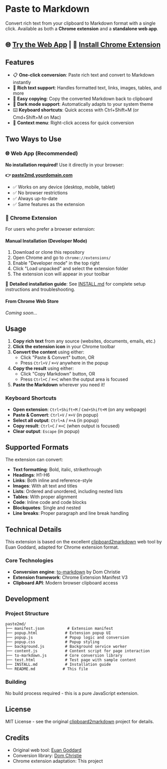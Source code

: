 # Paste to Markdown

Convert rich text from your clipboard to Markdown format with a single click. Available as both a **Chrome extension** and a **standalone web app**.

## 🌐 **[Try the Web App](https://yourusername.github.io/paste2md/)** | 🔧 **[Install Chrome Extension](#installation)**

## Features

- 📋 **One-click conversion**: Paste rich text and convert to Markdown instantly
- 🎨 **Rich text support**: Handles formatted text, links, images, tables, and more
- 📄 **Easy copying**: Copy the converted Markdown back to clipboard
- 🌙 **Dark mode support**: Automatically adapts to your system theme
- ⌨️ **Keyboard shortcuts**: Quick access with Ctrl+Shift+M (or Cmd+Shift+M on Mac)
- 🔄 **Context menu**: Right-click access for quick conversion

## Two Ways to Use

### 🌐 **Web App** (Recommended)
**No installation required!** Use it directly in your browser:

**👉 [paste2md.yourdomain.com](https://yourusername.github.io/paste2md/)**

- ✅ Works on any device (desktop, mobile, tablet)
- ✅ No browser restrictions
- ✅ Always up-to-date
- ✅ Same features as the extension

### 🔧 **Chrome Extension**
For users who prefer a browser extension:

#### Manual Installation (Developer Mode)
1. Download or clone this repository
2. Open Chrome and go to `chrome://extensions/`
3. Enable "Developer mode" in the top right
4. Click "Load unpacked" and select the extension folder
5. The extension icon will appear in your toolbar

📖 **Detailed installation guide**: See [INSTALL.md](INSTALL.md) for complete setup instructions and troubleshooting.

#### From Chrome Web Store
*Coming soon...*

## Usage

1. **Copy rich text** from any source (websites, documents, emails, etc.)
2. **Click the extension icon** in your Chrome toolbar
3. **Convert the content** using either:
   - Click "Paste & Convert" button, OR
   - Press `Ctrl+V` / `⌘+V` anywhere in the popup
4. **Copy the result** using either:
   - Click "Copy Markdown" button, OR
   - Press `Ctrl+C` / `⌘+C` when the output area is focused
5. **Paste the Markdown** wherever you need it!

### Keyboard Shortcuts
- **Open extension**: `Ctrl+Shift+M` / `Cmd+Shift+M` (on any webpage)
- **Paste & Convert**: `Ctrl+V` / `⌘+V` (in popup)
- **Select all output**: `Ctrl+A` / `⌘+A` (in popup)
- **Copy result**: `Ctrl+C` / `⌘+C` (when output is focused)
- **Clear output**: `Escape` (in popup)

## Supported Formats

The extension can convert:
- **Text formatting**: Bold, italic, strikethrough
- **Headings**: H1-H6
- **Links**: Both inline and reference-style
- **Images**: With alt text and titles
- **Lists**: Ordered and unordered, including nested lists
- **Tables**: With proper alignment
- **Code**: Inline code and code blocks
- **Blockquotes**: Single and nested
- **Line breaks**: Proper paragraph and line break handling

## Technical Details

This extension is based on the excellent [clipboard2markdown](https://github.com/euangoddard/clipboard2markdown) web tool by Euan Goddard, adapted for Chrome extension format.

### Core Technologies
- **Conversion engine**: [to-markdown](https://github.com/domchristie/to-markdown) by Dom Christie
- **Extension framework**: Chrome Extension Manifest V3
- **Clipboard API**: Modern browser clipboard access

## Development

### Project Structure
```
paste2md/
├── manifest.json          # Extension manifest
├── popup.html            # Extension popup UI
├── popup.js              # Popup logic and conversion
├── popup.css             # Popup styling
├── background.js         # Background service worker
├── content.js            # Content script for page interaction
├── to-markdown.js        # Core conversion library
├── test.html             # Test page with sample content
├── INSTALL.md            # Installation guide
└── README.md            # This file
```

### Building
No build process required - this is a pure JavaScript extension.

## License

MIT License - see the original [clipboard2markdown](https://github.com/euangoddard/clipboard2markdown) project for details.

## Credits

- Original web tool: [Euan Goddard](https://github.com/euangoddard)
- Conversion library: [Dom Christie](https://github.com/domchristie)
- Chrome extension adaptation: This project
